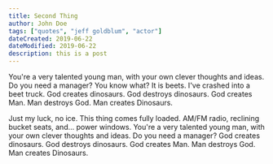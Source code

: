 ```yaml
---
title: Second Thing
author: John Doe
tags: ["quotes", "jeff goldblum", "actor"]
dateCreated: 2019-06-22
dateModified: 2019-06-22
description: this is a post
---
```

You're a very talented young man, with your own clever thoughts and ideas. Do you need a manager? You know what? It is beets. I've crashed into a beet truck. God creates dinosaurs. God destroys dinosaurs. God creates Man. Man destroys God. Man creates Dinosaurs.

Just my luck, no ice. This thing comes fully loaded. AM/FM radio, reclining bucket seats, and... power windows. You're a very talented young man, with your own clever thoughts and ideas. Do you need a manager? God creates dinosaurs. God destroys dinosaurs. God creates Man. Man destroys God. Man creates Dinosaurs.